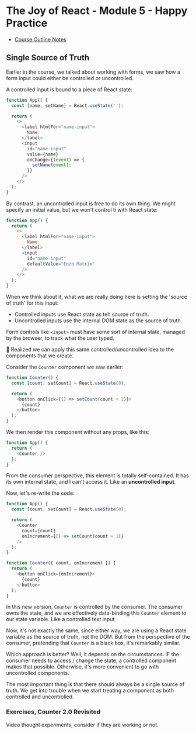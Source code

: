 # The Joy of React - Module 5 - Happy Practice

- [Course Outline Notes](../course-notes.md)

## Single Source of Truth

Earlier in the course, we talked about working with forms, we saw how a form input could either be controlled or uncontrolled.

A controlled input is bound to a piece of React state:

```JAVASCRIPT
function App() {
  const [name, setName] = React.useState('');

  return (
    <>
      <label htmlFor="name-input">
        Name:
      </label>
      <input
        id="name-input"
        value={name}
        onChange={(event) => {
          setName(event);
        }}
      />
    </>
  );
}
```

By contrast, an uncontrolled input is free to do its own thing. We might specify an initial value, but we won't control ti with React state:

```JAVASCRIPT
function App() {
  return (
    <>
      <label htmlFor="name-input">
        Name:
      </label>
      <input
        id="name-input"
        defaultValue="Enzo Matrix"
      />
    </>
  );
}
```

When we think about it, what we are really doing here is setting the 'source of truth' for this input:

- Controlled inputs use React state as teh source of truth.
- Uncontrolled inputs use the internal DOM state as the source of truth.

Form controls like `<input>` must have some sort of internal state, managed by the browser, to track what the user typed.

🤔 Realized we can apply this same controlled/uncontrolled idea to the components that we create.

Consider the `Counter` component we saw earlier:

```JAVASCRIPT
function Counter() {
  const [count, setCount] = React.useState(0);

  return (
    <button onClick={() => setCount(count + 1)}>
      {count}
    </button>
  );
}
```

We then render this component without any props, like this:

```JAVASCRIPT
function App() {
  return (
    <Counter />
  );
}
```

From the consumer perspective, this element is totally self-contained. It has its own internal state, and I can't access it. Like an **uncontrolled input**.

Now, let's re-write the code:

```JAVASCRIPT
function App() {
  const [count, setCount] = React.useState(0);

  return (
    <Counter
      count={count}
      onIncrement={() => setCount(count + 1)}
    />
  );
}

function Counter({ count, onIncrement }) {
  return (
    <button onClick={onIncrement}>
      {count}
    </button>
  );
}
```

In this new version, `Counter` is controlled by the consumer. The consumer owns the state, and we are effectively data-binding this `Counter` element to our state variable. Like a controlled text input.

Now, it's not exactly the same, since either way, we are using a React state variable as the source of truth, not the DOM. But from the perspective of the consumer, pretending that `Counter` is a black box, it's remarkably similar.

Which approach is better? Well, it depends on the circumstances. IF the consumer needs to access / change the state, a controlled component makes that possible. Otherwise, it's more convenient to go with uncontrolled components.

The most important thing is that there should always be a single source of truth. We get into trouble when we start treating a component as both controlled and uncontrolled.

### Exercises, Counter 2.0 Revisited

Video thought experiments, consider if they are working or not.
